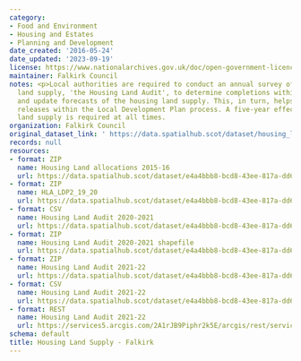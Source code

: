 ```yaml
---
category:
- Food and Environment
- Housing and Estates
- Planning and Development
date_created: '2016-05-24'
date_updated: '2023-09-19'
license: https://www.nationalarchives.gov.uk/doc/open-government-licence/version/3/
maintainer: Falkirk Council
notes: <p>Local authorities are required to conduct an annual survey of the housing
  land supply, 'the Housing Land Audit', to determine completions within the timeframe
  and update forecasts of the housing land supply. This, in turn, helps inform land
  releases within the Local Development Plan process. A five-year effective housing
  land supply is required at all times.                                                                                                                                                                                                                                                                                                                                                                                                                                                                                                                                                                                                                                                                                                                                                                                                                                                                                                                                                                                                                                                                                                                                                                                                                                                                                                                                                                                                                                                                                                                                                                                                                                                                                                               </p>
organization: Falkirk Council
original_dataset_link: ' https://data.spatialhub.scot/dataset/housing_land_supply-fa'
records: null
resources:
- format: ZIP
  name: Housing Land allocations 2015-16
  url: https://data.spatialhub.scot/dataset/e4a4bbb8-bcd8-43ee-817a-dd65fa8e0b1b/resource/072483aa-9b3c-4b3e-9297-9851c92ef6f5/download/fwhla1516shapefile-official.zip
- format: ZIP
  name: HLA_LDP2_19_20
  url: https://data.spatialhub.scot/dataset/e4a4bbb8-bcd8-43ee-817a-dd65fa8e0b1b/resource/cba7b6c2-82c7-48f7-9e4d-96a810ebaf75/download/hla_ldp2_19_20.zip
- format: CSV
  name: Housing Land Audit 2020-2021
  url: https://data.spatialhub.scot/dataset/e4a4bbb8-bcd8-43ee-817a-dd65fa8e0b1b/resource/25dce51b-4bb5-491c-8963-94f006bbb3e5/download/fa_hla_20_21.csv
- format: ZIP
  name: Housing Land Audit 2020-2021 shapefile
  url: https://data.spatialhub.scot/dataset/e4a4bbb8-bcd8-43ee-817a-dd65fa8e0b1b/resource/7fa41d1c-32c1-4dcc-9046-064c3c19a09b/download/hla20_21_interactive.zip
- format: ZIP
  name: Housing Land Audit 2021-22
  url: https://data.spatialhub.scot/dataset/e4a4bbb8-bcd8-43ee-817a-dd65fa8e0b1b/resource/27f41cdd-4a92-4da3-999b-4303cadf8258/download/hla21_22_interactive_join.zip
- format: CSV
  name: Housing Land Audit 2021-22
  url: https://data.spatialhub.scot/dataset/e4a4bbb8-bcd8-43ee-817a-dd65fa8e0b1b/resource/e797a03e-1431-4f29-a1f1-e0815bfeae2f/download/hla21_22_for_joining.csv
- format: REST
  name: Housing Land Audit 2021-22
  url: https://services5.arcgis.com/2A1rJB9Piphr2k5E/arcgis/rest/services/HLA_21_22/FeatureServer/0/query?outFields=*&where=1%3D1
schema: default
title: Housing Land Supply - Falkirk
---
```

